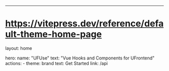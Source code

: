 ---
# https://vitepress.dev/reference/default-theme-home-page
layout: home

hero:
  name: "UFUse"
  text: "Vue Hooks and Components for UFrontend"
  actions:
    - theme: brand
      text: Get Started
      link: /api
